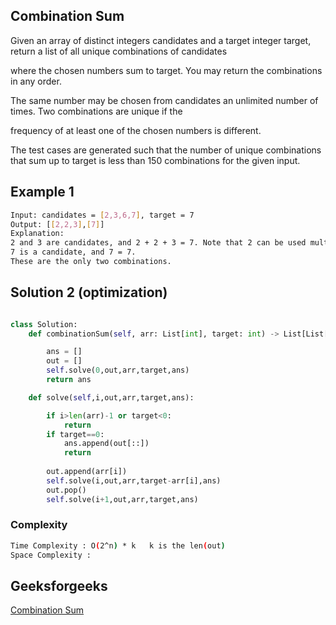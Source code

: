 ## Combination Sum
Given an array of distinct integers candidates and a target integer target, return a list of all unique combinations of candidates 

where the chosen numbers sum to target. You may return the combinations in any order.

The same number may be chosen from candidates an unlimited number of times. Two combinations are unique if the 

frequency of at least one of the chosen numbers is different.

The test cases are generated such that the number of unique combinations that sum up to target is less than 150 combinations for the given input.

## Example 1


```bash
Input: candidates = [2,3,6,7], target = 7
Output: [[2,2,3],[7]]
Explanation:
2 and 3 are candidates, and 2 + 2 + 3 = 7. Note that 2 can be used multiple times.
7 is a candidate, and 7 = 7.
These are the only two combinations.
```


## Solution 2 (optimization)

```Python

class Solution:
    def combinationSum(self, arr: List[int], target: int) -> List[List[int]]:

        ans = []
        out = []
        self.solve(0,out,arr,target,ans)
        return ans

    def solve(self,i,out,arr,target,ans):

        if i>len(arr)-1 or target<0:
            return
        if target==0:
            ans.append(out[::])
            return
            
        out.append(arr[i])
        self.solve(i,out,arr,target-arr[i],ans)
        out.pop()
        self.solve(i+1,out,arr,target,ans)
```
### Complexity
 
```bash
Time Complexity : O(2^n) * k   k is the len(out)
Space Complexity : 
```

## Geeksforgeeks
[Combination Sum](https://leetcode.com/problems/combination-sum/description/)
